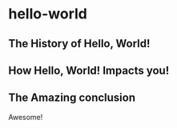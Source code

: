 # hello-world

## The History of Hello, World!

## How Hello, World! Impacts you!

## The Amazing conclusion
Awesome!
